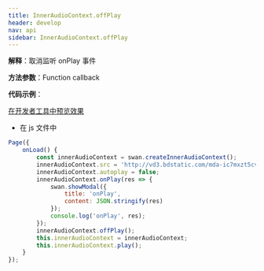 ```yaml
---
title: InnerAudioContext.offPlay
header: develop
nav: api
sidebar: InnerAudioContext.offPlay
---
```



**解释**：取消监听 onPlay 事件

**方法参数**：Function callback

**代码示例**：

<a href="swanide://fragment/800b3a6986f8100cd5d091acd7c761cc1574013917868" title="在开发者工具中预览效果" target="_self">在开发者工具中预览效果</a>

* 在 js 文件中

```javascript
Page({
    onLoad() {
        const innerAudioContext = swan.createInnerAudioContext();
        innerAudioContext.src = 'http://vd3.bdstatic.com/mda-ic7mxzt5cvz6f4y5/mda-ic7mxzt5cvz6f4y5.mp3';
        innerAudioContext.autoplay = false;
        innerAudioContext.onPlay(res => {
            swan.showModal({
                title: 'onPlay',
                content: JSON.stringify(res)
            });
            console.log('onPlay', res);
        });
        innerAudioContext.offPlay();
        this.innerAudioContext = innerAudioContext;
        this.innerAudioContext.play();
    }
});
```
